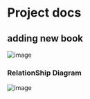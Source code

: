 # Project docs

## adding new book

![image](https://github.com/abdomagdy0/db2/assets/91535529/fa9fe538-8829-4cef-bbb9-31d6357826ce)



### RelationShip Diagram
![image](https://github.com/abdomagdy0/db2/assets/91535529/0d0184c0-01d1-46f4-adc2-8d337d19ade8)
